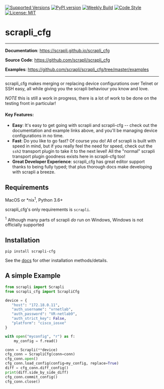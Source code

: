 [![Supported Versions](https://img.shields.io/pypi/pyversions/scrapli_cfg.svg)](https://pypi.org/project/scrapli_cfg)
[![PyPI version](https://badge.fury.io/py/scrapli-cfg.svg)](https://badge.fury.io/py/scrapli-cfg)
[![Weekly Build](https://github.com/scrapli/scrapli_cfg/workflows/Weekly%20Build/badge.svg)](https://github.com/scrapli/scrapli_cfg/actions?query=workflow%3A%22Weekly+Build%22)
[![Code Style](https://img.shields.io/badge/code%20style-black-000000.svg)](https://github.com/ambv/black)
[![License: MIT](https://img.shields.io/badge/License-MIT-blueviolet.svg)](https://opensource.org/licenses/MIT)

scrapli_cfg
===========

---

**Documentation**: <a href="https://scrapli.github.io/scrapli_cfg" target="_blank">https://scrapli.github.io/scrapli_cfg</a>

**Source Code**: <a href="https://github.com/scrapli/scrapli_cfg" target="_blank">https://github.com/scrapli/scrapli_cfg</a>

**Examples**: <a href="https://github.com/scrapli/scrapli_cfg/tree/master/examples" target="_blank">https://github.com/scrapli/scrapli_cfg/tree/master/examples</a>

---

scrapli_cfg makes merging or replacing device configurations over Telnet or SSH easy, all while giving you the 
scrapli behaviour you know and love.

*NOTE* this is still a work in progress, there is a lot of work to be done on the testing front in particular!


#### Key Features:

- __Easy__: It's easy to get going with scrapli and scrapli-cfg -- check out the documentation and example links above, 
  and you'll be managing device configurations in no time.
- __Fast__: Do you like to go fast? Of course you do! All of scrapli is built with speed in mind, but if you really 
  feel the need for speed, check out the `ssh2` transport plugin to take it to the next level! All the "normal" 
  scrapli transport plugin goodness exists here in scrapli-cfg too!
- __Great Developer Experience__: scrapli_cfg has great editor support thanks to being fully typed; that plus 
  thorough docs make developing with scrapli a breeze.


## Requirements

MacOS or \*nix<sup>1</sup>, Python 3.6+

scrapli_cfg's only requirements is `scrapli`.

<sup>1</sup> Although many parts of scrapli *do* run on Windows, Windows is not officially supported


## Installation

```
pip install scrapli-cfg
```

See the [docs](https://scrapli.github.io/scrapli_cfg/user_guide/installation) for other installation methods/details.



## A simple Example

```python
from scrapli import Scrapli
from scrapli_cfg import ScrapliCfg

device = {
   "host": "172.18.0.11",
   "auth_username": "vrnetlab",
   "auth_password": "VR-netlab9",
   "auth_strict_key": False,
   "platform": "cisco_iosxe"
}

with open("myconfig", "r") as f:
    my_config = f.read()

conn = Scrapli(**device)
cfg_conn = ScrapliCfg(conn=conn)
cfg_conn.open()
cfg_conn.load_config(config=my_config, replace=True)
diff = cfg_conn.diff_config()
print(diff.side_by_side_diff)
cfg_conn.commit_config()
cfg_conn.close()
```
